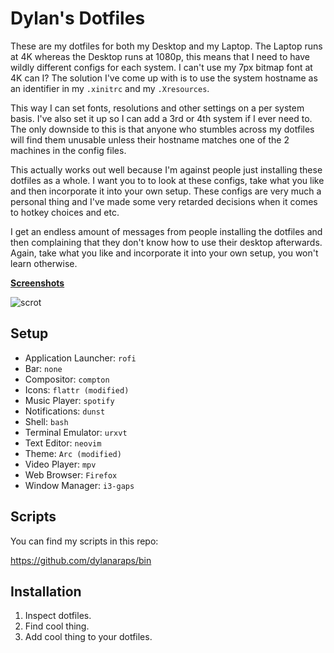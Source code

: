# Dylan's Dotfiles

These are my dotfiles for both my Desktop and my Laptop. The Laptop runs at 4K whereas the Desktop runs at 1080p, this means that I need to have wildly different configs for each system. I can't use my 7px bitmap font at 4K can I? The solution I've come up with is to use the system hostname as an identifier in my `.xinitrc` and my `.Xresources`. 

This way I can set fonts, resolutions and other settings on a per system basis. I've also set it up so I can add a 3rd or 4th system if I ever need to. The only downside to this is that anyone who stumbles across my dotfiles will find them unusable unless their hostname matches one of the 2 machines in the config files.

This actually works out well because I'm against people just installing these dotfiles as a whole. I want you to to look at these configs, take what you like and then incorporate it into your own setup. These configs are very much a personal thing and I've made some very retarded decisions when it comes to hotkey choices and etc. 

I get an endless amount of messages from people installing the dotfiles and then complaining that they don't know how to use their desktop afterwards. Again, take what you like and incorporate it into your own setup, you won't learn otherwise.   


**[Screenshots](https:/dylanaraps.com/pages/rice)**

![scrot](https://i.imgur.com/rD8BJyF.png)


## Setup

- Application Launcher: `rofi`
- Bar: `none`
- Compositor: `compton`
- Icons: `flattr (modified)`
- Music Player: `spotify`
- Notifications: `dunst`
- Shell: `bash`
- Terminal Emulator: `urxvt`
- Text Editor: `neovim`
- Theme: `Arc (modified)`
- Video Player: `mpv`
- Web Browser: `Firefox`
- Window Manager: `i3-gaps`


## Scripts

You can find my scripts in this repo:

https://github.com/dylanaraps/bin


## Installation

1. Inspect dotfiles.
2. Find cool thing.
3. Add cool thing to your dotfiles.
